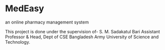 # MedEasy
an online pharmacy management system

This project is done under the supervision of-
S. M. Sadakatul Bari
Assistant Professor & Head,
Dept of CSE
Bangladesh Army University of Science and Technology.

